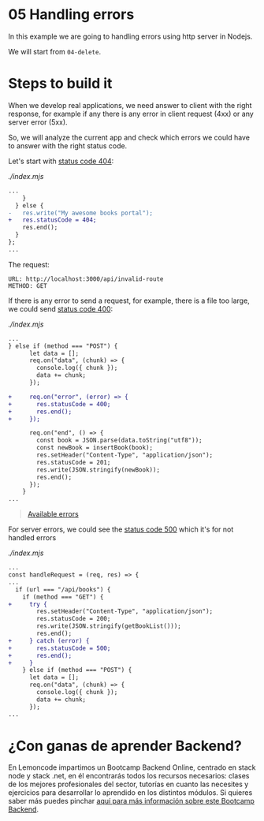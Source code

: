 # 05 Handling errors

In this example we are going to handling errors using http server in Nodejs.

We will start from `04-delete`.

# Steps to build it

When we develop real applications, we need answer to client with the right response, for example if any there is any error in client request (4xx) or any server error (5xx).

So, we will analyze the current app and check which errors we could have to answer with the right status code.

Let's start with [status code 404](https://developer.mozilla.org/en-US/docs/Web/HTTP/Status/404):

_./index.mjs_

```diff
...
    }
  } else {
-   res.write("My awesome books portal");
+   res.statusCode = 404;
    res.end();
  }
};
...

```

The request:

```
URL: http://localhost:3000/api/invalid-route
METHOD: GET
```

If there is any error to send a request, for example, there is a file too large, we could send [status code 400](https://developer.mozilla.org/en-US/docs/Web/HTTP/Status/400):

_./index.mjs_

```diff
...
} else if (method === "POST") {
      let data = [];
      req.on("data", (chunk) => {
        console.log({ chunk });
        data += chunk;
      });

+     req.on("error", (error) => {
+       res.statusCode = 400;
+       res.end();
+     });

      req.on("end", () => {
        const book = JSON.parse(data.toString("utf8"));
        const newBook = insertBook(book);
        res.setHeader("Content-Type", "application/json");
        res.statusCode = 201;
        res.write(JSON.stringify(newBook));
        res.end();
      });
    }
...

```

> [Available errors](https://nodejs.org/api/errors.html)

For server errors, we could see the [status code 500](https://developer.mozilla.org/en-US/docs/Web/HTTP/Status/500) which it's for not handled errors

_./index.mjs_

```diff
...
const handleRequest = (req, res) => {
...
  if (url === "/api/books") {
    if (method === "GET") {
+     try {
        res.setHeader("Content-Type", "application/json");
        res.statusCode = 200;
        res.write(JSON.stringify(getBookList()));
        res.end();
+     } catch (error) {
+       res.statusCode = 500;
+       res.end();
+     }
    } else if (method === "POST") {
      let data = [];
      req.on("data", (chunk) => {
        console.log({ chunk });
        data += chunk;
      });
...

```

# ¿Con ganas de aprender Backend?

En Lemoncode impartimos un Bootcamp Backend Online, centrado en stack node y stack .net, en él encontrarás todos los recursos necesarios: clases de los mejores profesionales del sector, tutorías en cuanto las necesites y ejercicios para desarrollar lo aprendido en los distintos módulos. Si quieres saber más puedes pinchar [aquí para más información sobre este Bootcamp Backend](https://lemoncode.net/bootcamp-backend#bootcamp-backend/banner).

